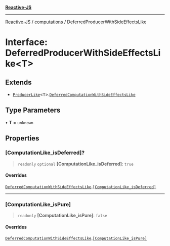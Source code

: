 [**Reactive-JS**](../../README.md)

***

[Reactive-JS](../../README.md) / [computations](../README.md) / DeferredProducerWithSideEffectsLike

# Interface: DeferredProducerWithSideEffectsLike\<T\>

## Extends

- [`ProducerLike`](ProducerLike.md)\<`T`\>.[`DeferredComputationWithSideEffectsLike`](DeferredComputationWithSideEffectsLike.md)

## Type Parameters

• **T** = `unknown`

## Properties

### \[ComputationLike\_isDeferred\]?

> `readonly` `optional` **\[ComputationLike\_isDeferred\]**: `true`

#### Overrides

[`DeferredComputationWithSideEffectsLike`](DeferredComputationWithSideEffectsLike.md).[`[ComputationLike_isDeferred]`](DeferredComputationWithSideEffectsLike.md#computationlike_isdeferred)

***

### \[ComputationLike\_isPure\]

> `readonly` **\[ComputationLike\_isPure\]**: `false`

#### Overrides

[`DeferredComputationWithSideEffectsLike`](DeferredComputationWithSideEffectsLike.md).[`[ComputationLike_isPure]`](DeferredComputationWithSideEffectsLike.md#computationlike_ispure)
